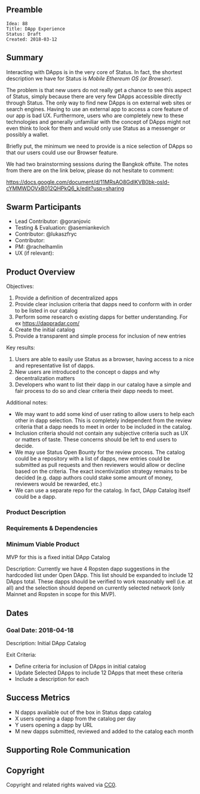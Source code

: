 ## Preamble

    Idea: 88
    Title: DApp Experience
    Status: Draft
    Created: 2018-03-12

## Summary

Interacting with DApps is in the very core of Status. In fact, the shortest description we have for Status is *Mobile Ethereum OS (or Browser)*.

The problem is that new users do not really get a chance to see this aspect of Status, simply because there are very few DApps accessible directly through Status. The only way to find new DApps is on external web sites or search engines. Having to use an external app to access a core feature of our app is bad UX. Furthermore, users who are completely new to these technologies and generally unfamiliar with the concept of DApps might not even think to look for them and would only use Status as a messenger or possibly a wallet.

Briefly put, the minimum we need to provide is a nice selection of DApps so that our users could use our Browser feature.

We had two brainstorming sessions during the Bangkok offsite. The notes from there are on the link below, please do not hesitate to comment:

 https://docs.google.com/document/d/11MRsAO8GdIKVB0bk-osld-cYMMWDOVxB012QHPkQ6_k/edit?usp=sharing

## Swarm Participants

- Lead Contributor: @goranjovic
- Testing & Evaluation: @asemiankevich
- Contributor: @lukaszfryc
- Contributor: <!-- @username -->
- PM: @rachelhamlin
- UX (if relevant): <!-- @username -->

## Product Overview

Objectives:

1. Provide a definition of decentralized apps
2. Provide clear inclusion criteria that dapps need to conform with in order to be listed in our catalog
3. Perform some research o existing dapps for better understanding. For ex https://dappradar.com/
4. Create the initial catalog
5. Provide a transparent and simple process for inclusion of new entries

Key results:

1. Users are able to easily use Status as a browser, having access to a nice and representative list of dapps.
2. New users are introduced to the concept o dapps and why decentralization matters
3. Developers who want to list their dapp in our catalog have a simple and fair process to do so and clear criteria their dapp needs to meet.

Additional notes:

- We may want to add some kind of user rating to allow users to help each other in dapp selection. This is completely independent from the review criteria that a dapp needs to meet in order to be included in the catalog.
- Inclusion criteria should not contain any subjective criteria such as UX or matters of taste. These concerns should be left to end users to decide.
- We may use Status Open Bounty for the review process. The catalog could be a repository with a list of dapps, new entries could be submitted as pull requests and then reviewers would allow or decline based on the criteria. The exact incentivization strategy remains to be decided (e.g. dapp authors could stake some amount of money, reviewers would be rewarded, etc.)
- We can use a separate repo for the catalog. In fact, DApp Catalog itself could be a dapp.



### Product Description



### Requirements & Dependencies


### Minimum Viable Product

MVP for this is a fixed initial DApp Catalog

Description: Currently we have 4 Ropsten dapp suggestions in the hardcoded list under Open DApp. This list should be expanded to include 12 DApps total.
These dapps should be verified to work reasonably well (i.e. at all) and the selection should depend on currently selected network (only
Mainnet and Ropsten in scope for this MVP).

## Dates

### Goal Date: 2018-04-18

Description: Initial DApp Catalog

Exit Criteria:
- Define criteria for inclusion of DApps in initial catalog
- Update Selected DApps to include 12 DApps that meet these criteria
- Include a description for each

## Success Metrics

- N dapps available out of the box in Status dapp catalog
- X users opening a dapp from the catalog per day
- Y users opening a dapp by URL
- M new dapps submitted, reviewed and added to the catalog each month

## Supporting Role Communication
<!-- Once Requirements and Goals are fleshed out, then it should be communicated to supporting organelles if required -->

## Copyright
Copyright and related rights waived via [CC0](https://creativecommons.org/publicdomain/zero/1.0/).
